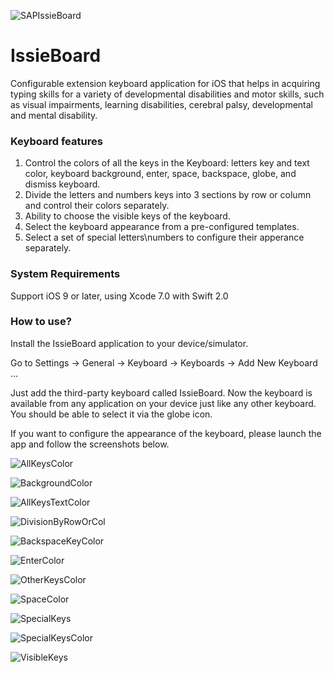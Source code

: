 
![SAPIssieBoard](https://github.com/SAP/IssieBoard/blob/master/SAPIssieBoard.png)



# IssieBoard
Configurable extension keyboard application for iOS that helps in acquiring typing skills for a variety of developmental disabilities and motor skills, such as visual impairments, learning disabilities, cerebral palsy, developmental and mental disability.


### Keyboard features 

1. Control the colors of all the keys in the Keyboard: 
   letters key and text color, keyboard background, enter, space, backspace, globe, and dismiss keyboard.
2. Divide the letters and numbers keys into 3 sections by row or column and control their colors separately.
3. Ability to choose the visible keys of the keyboard.
4. Select the keyboard appearance from a pre-configured templates.
5. Select a set of special letters\numbers to configure their apperance separately. 

### System Requirements

Support iOS 9 or later, using Xcode 7.0 with Swift 2.0

### How to use? 

Install the IssieBoard application to your device/simulator.

Go to Settings → General → Keyboard → Keyboards → Add New Keyboard ... 

Just add the third-party keyboard called IssieBoard.
Now the keyboard is available from any application on your device just like any other keyboard.
You should be able to select it via the globe icon.


If you want to configure the appearance of the keyboard, please launch the app and follow the screenshots below.


![AllKeysColor](https://github.com/SAP/IssieBoard/blob/master/AllKeysColor.png)


![BackgroundColor](https://github.com/SAP/IssieBoard/blob/master/BackgroundColor.png)


![AllKeysTextColor](https://github.com/SAP/IssieBoard/blob/master/AllKeysTextColor.png)


![DivisionByRowOrCol](https://github.com/SAP/IssieBoard/blob/master/DivisionByRowOrCol.png)


![BackspaceKeyColor](https://github.com/SAP/IssieBoard/blob/master/BackspaceKeyColor.png)


![EnterColor](https://github.com/SAP/IssieBoard/blob/master/EnterColor.png)


![OtherKeysColor](https://github.com/SAP/IssieBoard/blob/master/OtherKeysColor.png)


![SpaceColor](https://github.com/SAP/IssieBoard/blob/master/SpaceColor.png)


![SpecialKeys](https://github.com/SAP/IssieBoard/blob/master/SpecialKeys.png)


![SpecialKeysColor](https://github.com/SAP/IssieBoard/blob/master/SpecialKeysColor.png)


![VisibleKeys](https://github.com/SAP/IssieBoard/blob/master/VisibleKeys.png)
